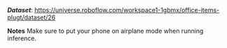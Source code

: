 ***Dataset***: https://universe.roboflow.com/workspace1-1gbmx/office-items-plugt/dataset/26

**Notes**
Make sure to put your phone on airplane mode when running inference.
